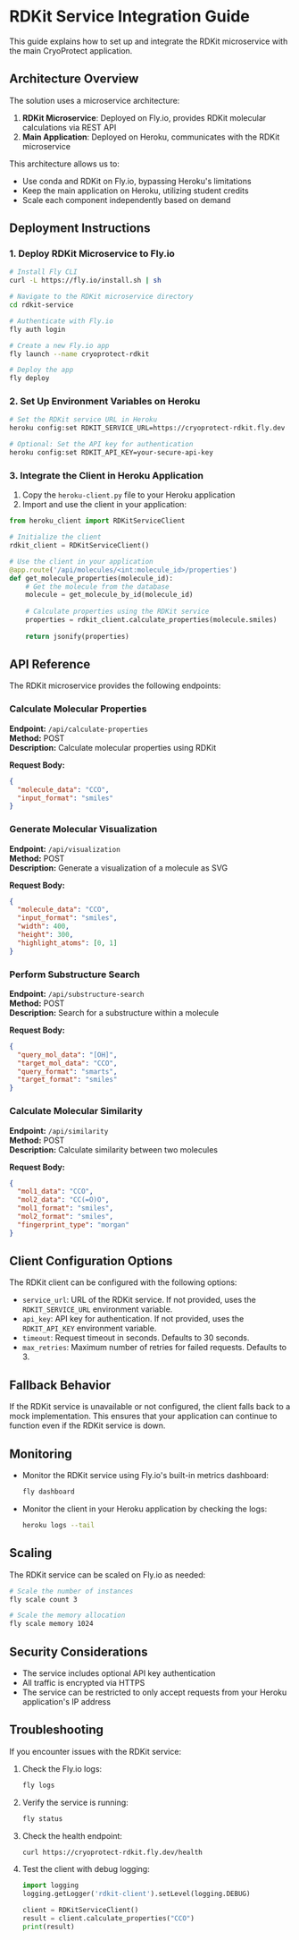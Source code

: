 # RDKit Service Integration Guide

This guide explains how to set up and integrate the RDKit microservice with the main CryoProtect application.

## Architecture Overview

The solution uses a microservice architecture:

1. **RDKit Microservice**: Deployed on Fly.io, provides RDKit molecular calculations via REST API
2. **Main Application**: Deployed on Heroku, communicates with the RDKit microservice

This architecture allows us to:
- Use conda and RDKit on Fly.io, bypassing Heroku's limitations
- Keep the main application on Heroku, utilizing student credits
- Scale each component independently based on demand

## Deployment Instructions

### 1. Deploy RDKit Microservice to Fly.io

```bash
# Install Fly CLI
curl -L https://fly.io/install.sh | sh

# Navigate to the RDKit microservice directory
cd rdkit-service

# Authenticate with Fly.io
fly auth login

# Create a new Fly.io app
fly launch --name cryoprotect-rdkit

# Deploy the app
fly deploy
```

### 2. Set Up Environment Variables on Heroku

```bash
# Set the RDKit service URL in Heroku
heroku config:set RDKIT_SERVICE_URL=https://cryoprotect-rdkit.fly.dev

# Optional: Set the API key for authentication
heroku config:set RDKIT_API_KEY=your-secure-api-key
```

### 3. Integrate the Client in Heroku Application

1. Copy the `heroku-client.py` file to your Heroku application
2. Import and use the client in your application:

```python
from heroku_client import RDKitServiceClient

# Initialize the client
rdkit_client = RDKitServiceClient()

# Use the client in your application
@app.route('/api/molecules/<int:molecule_id>/properties')
def get_molecule_properties(molecule_id):
    # Get the molecule from the database
    molecule = get_molecule_by_id(molecule_id)
    
    # Calculate properties using the RDKit service
    properties = rdkit_client.calculate_properties(molecule.smiles)
    
    return jsonify(properties)
```

## API Reference

The RDKit microservice provides the following endpoints:

### Calculate Molecular Properties

**Endpoint:** `/api/calculate-properties`  
**Method:** POST  
**Description:** Calculate molecular properties using RDKit  

**Request Body:**
```json
{
  "molecule_data": "CCO",
  "input_format": "smiles"
}
```

### Generate Molecular Visualization

**Endpoint:** `/api/visualization`  
**Method:** POST  
**Description:** Generate a visualization of a molecule as SVG  

**Request Body:**
```json
{
  "molecule_data": "CCO",
  "input_format": "smiles",
  "width": 400,
  "height": 300,
  "highlight_atoms": [0, 1]
}
```

### Perform Substructure Search

**Endpoint:** `/api/substructure-search`  
**Method:** POST  
**Description:** Search for a substructure within a molecule  

**Request Body:**
```json
{
  "query_mol_data": "[OH]",
  "target_mol_data": "CCO",
  "query_format": "smarts",
  "target_format": "smiles"
}
```

### Calculate Molecular Similarity

**Endpoint:** `/api/similarity`  
**Method:** POST  
**Description:** Calculate similarity between two molecules  

**Request Body:**
```json
{
  "mol1_data": "CCO",
  "mol2_data": "CC(=O)O",
  "mol1_format": "smiles",
  "mol2_format": "smiles",
  "fingerprint_type": "morgan"
}
```

## Client Configuration Options

The RDKit client can be configured with the following options:

- `service_url`: URL of the RDKit service. If not provided, uses the `RDKIT_SERVICE_URL` environment variable.
- `api_key`: API key for authentication. If not provided, uses the `RDKIT_API_KEY` environment variable.
- `timeout`: Request timeout in seconds. Defaults to 30 seconds.
- `max_retries`: Maximum number of retries for failed requests. Defaults to 3.

## Fallback Behavior

If the RDKit service is unavailable or not configured, the client falls back to a mock implementation. This ensures that your application can continue to function even if the RDKit service is down.

## Monitoring

- Monitor the RDKit service using Fly.io's built-in metrics dashboard:
  ```bash
  fly dashboard
  ```

- Monitor the client in your Heroku application by checking the logs:
  ```bash
  heroku logs --tail
  ```

## Scaling

The RDKit service can be scaled on Fly.io as needed:

```bash
# Scale the number of instances
fly scale count 3

# Scale the memory allocation
fly scale memory 1024
```

## Security Considerations

- The service includes optional API key authentication
- All traffic is encrypted via HTTPS
- The service can be restricted to only accept requests from your Heroku application's IP address

## Troubleshooting

If you encounter issues with the RDKit service:

1. Check the Fly.io logs:
   ```bash
   fly logs
   ```

2. Verify the service is running:
   ```bash
   fly status
   ```

3. Check the health endpoint:
   ```bash
   curl https://cryoprotect-rdkit.fly.dev/health
   ```

4. Test the client with debug logging:
   ```python
   import logging
   logging.getLogger('rdkit-client').setLevel(logging.DEBUG)
   
   client = RDKitServiceClient()
   result = client.calculate_properties("CCO")
   print(result)
   ```
